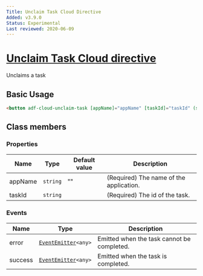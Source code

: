 ```yaml
---
Title: Unclaim Task Cloud Directive
Added: v3.9.0
Status: Experimental
Last reviewed: 2020-06-09
---
```


# [Unclaim Task Cloud directive](../../../lib/process-services-cloud/src/lib/task/directives/unclaim-task-cloud.directive.ts "Defined in unclaim-task-cloud.directive.ts")

Unclaims a task

## Basic Usage

```html
<button adf-cloud-unclaim-task [appName]="appName" [taskId]="taskId" (success)="onTaskUnclaimed()">Unclaim</button>
```

## Class members

### Properties

| Name | Type | Default value | Description |
| ---- | ---- | ------------- | ----------- |
| appName | `string` | "" | (Required) The name of the application. |
| taskId | `string` |  | (Required) The id of the task. |

### Events

| Name | Type | Description |
| ---- | ---- | ----------- |
| error | [`EventEmitter`](https://angular.io/api/core/EventEmitter)`<any>` | Emitted when the task cannot be completed. |
| success | [`EventEmitter`](https://angular.io/api/core/EventEmitter)`<any>` | Emitted when the task is completed. |
